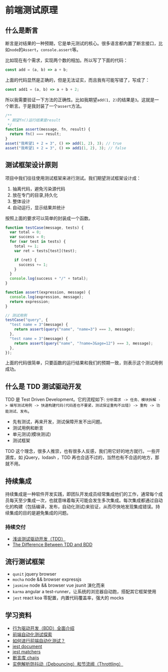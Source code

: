 # 前端测试原理

## 什么是断言

断言是对结果的一种预期，它是单元测试的核心。很多语言都内置了断言接口，比如`node`的`Assert`，`console.assert`等。

比如现在有个需求，实现两个数的相加。所以写了下面的代码：

```javascript
const add = (a, b) => a + b;
```

上面的代码显然是正确的，但是无法证实，而且我有可能写错了，写成了：

```javascript
const add1 = (a, b) => a + b + 2;
```

所以我需要验证一下方法的正确性。比如我期望`add(1, 2)`的结果是`3`。这就是一个断言。于是我封装了一个`assert`方法。

```javascript
/**
 * 期望fn()运行结果是result
 */
function assert(message, fn, result) {
  return fn() === result;
}
asset("我希望1 + 2 = 3", () => add(1, 2), 3); // true
asset("我希望1 + 2 = 3", () => add1(1, 2), 3); // false
```

## 测试框架设计原则

项目中我们往往使用测试框架来进行测试。我们期望测试框架设计成：

1. 抽离代码，避免污染源代码
2. 放在专门的目录,持久化
3. 整体设计
4. 自动运行，显示结果并统计

按照上面的要求可以简单的封装成一个函数。

```javascript
function testCase(message, tests) {
  var total = 0;
  var success = 0;
  for (var test in tests) {
    total += 1;
    var ret = tests[test](test);

    if (ret) {
      success += 1;
    }
  }
  console.log(success + "/" + total);
}

function assert(expression, message) {
  console.log(expression, message);
  return expression;
}

// 测试用例
testCase("query", {
  "test name = 3"(message) {
    return assert(query("name", "name=3") === 3, message);
  },
  "test name = 3"(message) {
    return assert(query("name", "?name=3&age=12") === 3, message);
  },
});
```

上面的代码很简单，只要函数的运行结果和我们的预期一致，则表示这个测试用例成功。

## 什么是 TDD 测试驱动开发

TDD 是 Test Driven Development。它的流程如下: `分析需求 -> 任务、模块拆解 -> 编写测试用例 -> 快速构建代码(代码差也不要紧，测试保证重构不出错) -> 重构 -> 功能测试、发布`。

- 先有测试，再来开发，测试保障开发不出问题。
- 测试用例和断言
- 单元测试(模块测试)
- 测试框架

TDD 这个理念，很多人推崇，也有很多人反感，我们用它好的地方就行。一些开源库，如 jQuery，lodash ，TDD 再也合适不过的，当然也有不合适的地方，那就不用。

## 持续集成

持续集成是一种软件开发实践，即团队开发成员经常集成他们的工作，通常每个成员每天至少集成一次，也就意味着每天可能会发生多次集成。每次集成都通过自动化的构建（包括编译，发布，自动化测试)来验证，从而尽快地发现集成错误。持续集成的目的是避免集成的问题。

### 持续交付

- [浅谈测试驱动开发（TDD）](https://www.ibm.com/developerworks/cn/linux/l-tdd/)
- [The Difference Between TDD and BDD](https://joshldavis.com/2013/05/27/difference-between-tdd-and-bdd/)

## 流行测试框架

- `qunit` jquery browser
- `mocha` node && browser expressjs
- `jasmine` node && browser vue jsunit 演化而来
- `karma` angular a test-runner，让系统的浏览器自动跑，搭配其它框架使用
- `jest` react koa 零配置，内置代码覆盖率，强大的 mocks

## 学习资料

- [行为驱动开发（BDD）全面介绍](https://blog.csdn.net/winteroak/article/details/81585299)
- [前端自动化测试探索](http://fex.baidu.com/blog/2015/07/front-end-test/)
- [如何进行前端自动化测试？](https://www.zhihu.com/question/29922082)
- [jest document](https://facebook.github.io/jest/docs/en/getting-started.html)
- [jest matchers](https://jestjs.io/docs/en/expect.html)
- [断言库 chaijs](https://www.chaijs.com/)
- [实例解析防抖动（Debouncing）和节流阀（Throttling）](https://jinlong.github.io/2016/04/24/Debouncing-and-Throttling-Explained-Through-Examples/)
